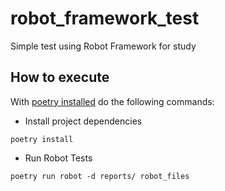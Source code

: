 # robot_framework_test
Simple test using Robot Framework for study


## How to execute
With [poetry installed](https://python-poetry.org/docs/#installation) do the following commands:

- Install project dependencies
```shell
poetry install
```

- Run Robot Tests
```shell
poetry run robot -d reports/ robot_files
```
